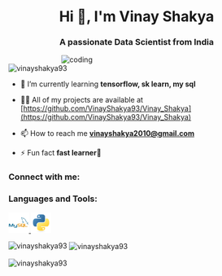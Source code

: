 <h1 align="center">Hi 👋, I'm Vinay Shakya</h1>
<h3 align="center">A passionate Data Scientist from India</h3>
<img align="right" alt="coding" width="400" src="https://user-images.githubusercontent.com/55389276/140866485-8fb1c876-9a8f-4d6a-98dc-08c4981eaf70.gif">
<p align="left"> <img src="https://komarev.com/ghpvc/?username=vinayshakya93&label=Profile%20views&color=0e75b6&style=flat" alt="vinayshakya93" /> </p>

- 🌱 I’m currently learning **tensorflow, sk learn, my sql**

- 👨‍💻 All of my projects are available at [https://github.com/VinayShakya93/Vinay_Shakya](https://github.com/VinayShakya93/Vinay_Shakya)

- 📫 How to reach me **vinayshakya2010@gmail.com**

- ⚡ Fun fact **fast learner🤣**

<h3 align="left">Connect with me:</h3>
<p align="left">
</p>

<h3 align="left">Languages and Tools:</h3>
<p align="left"> <a href="https://www.mysql.com/" target="_blank" rel="noreferrer"> <img src="https://raw.githubusercontent.com/devicons/devicon/master/icons/mysql/mysql-original-wordmark.svg" alt="mysql" width="40" height="40"/> </a> <a href="https://www.python.org" target="_blank" rel="noreferrer"> <img src="https://raw.githubusercontent.com/devicons/devicon/master/icons/python/python-original.svg" alt="python" width="40" height="40"/> </a> </p>

<p><img align="left" src="https://github-readme-stats.vercel.app/api/top-langs?username=vinayshakya93&show_icons=true&locale=en&layout=compact" alt="vinayshakya93" /></p>

<p>&nbsp;<img align="center" src="https://github-readme-stats.vercel.app/api?username=vinayshakya93&show_icons=true&locale=en" alt="vinayshakya93" /></p>

<p><img align="center" src="https://github-readme-streak-stats.herokuapp.com/?user=vinayshakya93&" alt="vinayshakya93" /></p>
